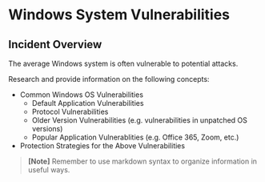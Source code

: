 # Windows System Vulnerabilities

## Incident Overview  

The average Windows system is often vulnerable to potential attacks. 

Research and provide information on the following concepts:  

- Common Windows OS Vulnerabilities
    - Default Application Vulnerabilities 
    - Protocol Vulnerabilities 
    - Older Version Vulnerabilities (e.g. vulnerabilities in unpatched OS versions)
    - Popular Application Vulnerablities (e.g. Office 365, Zoom, etc.)
- Protection Strategies for the Above Vulnerabilities

>**[Note]** Remember to use markdown syntax to organize information in useful ways.
